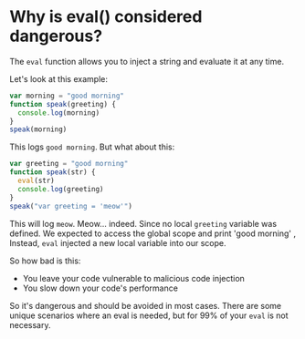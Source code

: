 # Why is eval() considered dangerous?

The `eval` function allows you to inject a string and evaluate it at any time.

Let's look at this example:

```js
var morning = "good morning"
function speak(greeting) {
  console.log(morning)
}
speak(morning)
```

This logs `good morning`. But what about this:

```js
var greeting = "good morning"
function speak(str) {
  eval(str)
  console.log(greeting)
}
speak("var greeting = 'meow'")
```

This will log `meow`. Meow... indeed. Since no local `greeting` variable was defined. We expected to access the global scope and print 'good morning' ,
Instead, `eval` injected a new local variable into our scope.

So how bad is this:

- You leave your code vulnerable to malicious code injection
- You slow down your code's performance

So it's dangerous and should be avoided in most cases. There are some unique scenarios where an eval is needed, but for 99% of your `eval` is not necessary.
